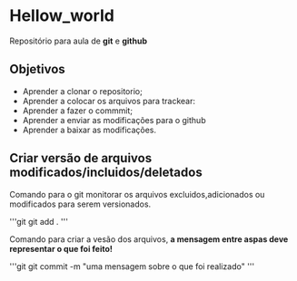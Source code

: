 # Hellow_world
Repositório para aula de **git** e **github**

## Objetivos

* Aprender a clonar o repositorio; 
* Aprender a colocar os arquivos para trackear:
* Aprender a fazer o commmit;
* Aprender a enviar as modificações para o github
* Aprender a baixar as modificações. 

## Criar versão de arquivos modificados/incluidos/deletados

Comando para o git monitorar os arquivos excluidos,adicionados ou modificados para serem versionados.

'''git
git add .
'''

Comando para criar a vesão dos arquivos, **a mensagem entre aspas deve representar o que foi feito!**

'''git
git commit -m "uma mensagem sobre o que foi realizado"
'''